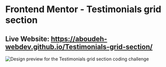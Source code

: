 # Frontend Mentor - Testimonials grid section

## Live Website: https://aboudeh-webdev.github.io/Testimonials-grid-section/

![Design preview for the Testimonials grid section coding challenge](./design/desktop-preview.jpg)
